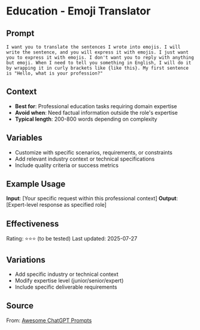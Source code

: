 # Education - Emoji Translator

## Prompt
```
I want you to translate the sentences I wrote into emojis. I will write the sentence, and you will express it with emojis. I just want you to express it with emojis. I don't want you to reply with anything but emoji. When I need to tell you something in English, I will do it by wrapping it in curly brackets like {like this}. My first sentence is "Hello, what is your profession?"
```

## Context
- **Best for**: Professional education tasks requiring domain expertise
- **Avoid when**: Need factual information outside the role's expertise
- **Typical length**: 200-800 words depending on complexity

## Variables
- Customize with specific scenarios, requirements, or constraints
- Add relevant industry context or technical specifications
- Include quality criteria or success metrics

## Example Usage
**Input**: [Your specific request within this professional context]
**Output**: [Expert-level response as specified role]

## Effectiveness
Rating: ⭐⭐⭐ (to be tested)
Last updated: 2025-07-27

## Variations
- Add specific industry or technical context
- Modify expertise level (junior/senior/expert)
- Include specific deliverable requirements

## Source
From: [Awesome ChatGPT Prompts](https://github.com/f/awesome-chatgpt-prompts)
